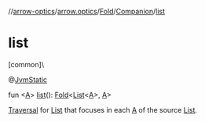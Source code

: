 //[arrow-optics](../../../../index.md)/[arrow.optics](../../index.md)/[Fold](../index.md)/[Companion](index.md)/[list](list.md)

# list

[common]\

@[JvmStatic](https://kotlinlang.org/api/latest/jvm/stdlib/kotlin.jvm/-jvm-static/index.html)

fun &lt;[A](list.md)&gt; [list](list.md)(): [Fold](../index.md)&lt;[List](https://kotlinlang.org/api/latest/jvm/stdlib/kotlin.collections/-list/index.html)&lt;[A](list.md)&gt;, [A](list.md)&gt;

[Traversal](../../index.md#153853783%2FClasslikes%2F-617900156) for [List](https://kotlinlang.org/api/latest/jvm/stdlib/kotlin.collections/-list/index.html) that focuses in each [A](list.md) of the source [List](https://kotlinlang.org/api/latest/jvm/stdlib/kotlin.collections/-list/index.html).
